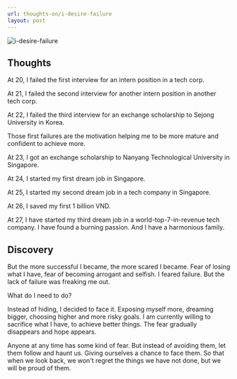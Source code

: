 ```yaml
---
url: thoughts-on/i-desire-failure
layout: post
---
```


![i-desire-failure][i-desire-failure]

## Thoughts

At 20, I failed the first interview for an intern position in a tech corp.

At 21, I failed the second interview for another intern position in another tech corp.

At 22, I failed the third interview for an exchange scholarship to Sejong University in Korea.

Those first failures are the motivation helping me to be more mature and confident to achieve more.

At 23, I got an exchange scholarship to Nanyang Technological University in Singapore.

At 24, I started my first dream job in Singapore.

At 25, I started my second dream job in a tech company in Singapore.

At 26, I saved my first 1 billion VND.

At 27, I have started my third dream job in a world-top-7-in-revenue tech company. I have found a burning passion. And I have a harmonious family.

## Discovery

But the more successful I became, the more scared I became. Fear of losing what I have, fear of becoming arrogant and selfish. I feared failure. But the lack of failure was freaking me out.

What do I need to do?

Instead of hiding, I decided to face it. Exposing myself more, dreaming bigger, choosing higher and more risky goals. I am currently willing to sacrifice what I have, to achieve better things. The fear gradually disappears and hope appears.

Anyone at any time has some kind of fear. But instead of avoiding them, let them follow and haunt us. Giving ourselves a chance to face them. So that when we look back, we won't regret the things we have not done, but we will be proud of them.

<!-- MARKDOWN LINKS & IMAGES -->

[i-desire-failure]: /assets/images/thoughts-on/i-desire-failure/i-desire-failure.jpg
